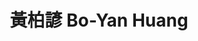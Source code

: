 ---
chinese_name: 黃柏諺
english_name: Bo-Yan Huang
title: 黃柏諺 Bo-Yan Huang
id: huangnoyan
collection: members
position: Part-time Research Assistant
type: part-time research assistant
department: 經濟學系學士班三年級
# image_path: https://source.unsplash.com/collection/139386/600x600?a=.png
photo: pt_ra/bio-photo.jpg
# blurb: 123
---